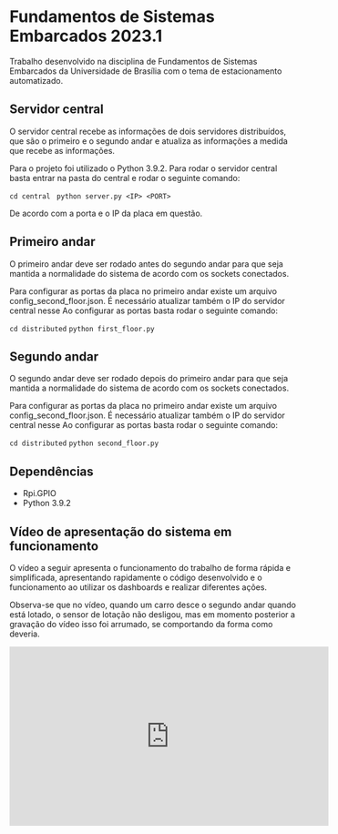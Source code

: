 # Fundamentos de Sistemas Embarcados 2023.1

Trabalho desenvolvido na disciplina de Fundamentos de Sistemas Embarcados da Universidade de Brasília com o tema de estacionamento automatizado. 

## Servidor central
O servidor central recebe as informações de dois servidores distribuídos, que são o primeiro e o segundo andar e atualiza as informações a medida que recebe as informações. 

Para o projeto foi utilizado o Python 3.9.2. Para rodar o servidor central basta entrar na pasta do central e rodar o seguinte comando: 

```cd central```
``` python server.py <IP> <PORT>```

De acordo com a porta e o IP da placa em questão. 

## Primeiro andar 

O primeiro andar deve ser rodado antes do segundo andar para que seja mantida a normalidade do sistema de acordo com os sockets conectados. 

Para configurar as portas da placa no primeiro andar existe um arquivo config_second_floor.json. É necessário atualizar também o IP do servidor central nesse  Ao configurar as portas basta rodar o seguinte comando: 

```cd distributed```
```python first_floor.py```

## Segundo andar 

O segundo andar deve ser rodado depois do primeiro andar para que seja mantida a normalidade do sistema de acordo com os sockets conectados. 

Para configurar as portas da placa no primeiro andar existe um arquivo config_second_floor.json. É necessário atualizar também o IP do servidor central nesse  Ao configurar as portas basta rodar o seguinte comando: 

```cd distributed```
```python second_floor.py```

## Dependências
 - Rpi.GPIO
 - Python 3.9.2


## Vídeo de apresentação do sistema em funcionamento

O vídeo a seguir apresenta o funcionamento do trabalho de forma rápida e simplificada, apresentando rapidamente o código desenvolvido e o funcionamento ao utilizar os dashboards e realizar diferentes ações.


Observa-se que no vídeo, quando um carro desce o segundo andar quando está lotado, o sensor de lotação não desligou, mas em momento posterior a gravação do vídeo isso foi arrumado, se comportando da forma como deveria. 



<iframe width="560" height="315" src="https://www.youtube.com/embed/5PJN8lX-4vs" title="YouTube video player" frameborder="0" allow="accelerometer; autoplay; clipboard-write; encrypted-media; gyroscope; picture-in-picture; web-share" allowfullscreen></iframe>